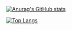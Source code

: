 [![Anurag's GitHub stats](https://github-readme-stats.vercel.app/api?username=S8msGITcode)](https://github.com/anuraghazra/github-readme-stats)

[![Top Langs](https://github-readme-stats.vercel.app/api/top-langs/?username=s8msgitcode&langs_count=8)](https://github.com/anuraghazra/github-readme-stats)
